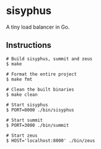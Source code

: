 # sisyphus

A tiny load balancer in Go.

## Instructions

```console
# Build sisyphus, summit and zeus
$ make

# Format the entire project
$ make fmt

# Clean the built binaries
$ make clean

# Start sisyphus
$ PORT=8000 ./bin/sisyphus

# Start summit
$ PORT=3000 ./bin/summit

# Start zeus
$ HOST='localhost:8000' ./bin/zeus
```
